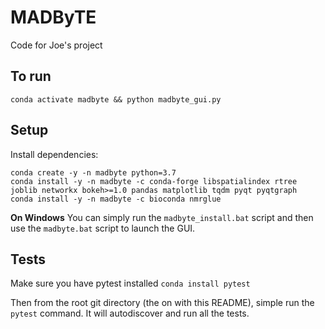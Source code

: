 # MADByTE

Code for Joe's project

## To run

`conda activate madbyte && python madbyte_gui.py`

## Setup
Install dependencies:

```
conda create -y -n madbyte python=3.7
conda install -y -n madbyte -c conda-forge libspatialindex rtree joblib networkx bokeh>=1.0 pandas matplotlib tqdm pyqt pyqtgraph
conda install -y -n madbyte -c bioconda nmrglue
```

**On Windows** You can simply run the `madbyte_install.bat` script and then use the `madbyte.bat` script to launch the GUI.


## Tests

Make sure you have pytest installed `conda install pytest`

Then from the root git directory (the on with this README), simple run the `pytest` command. It will autodiscover and run all the tests.
